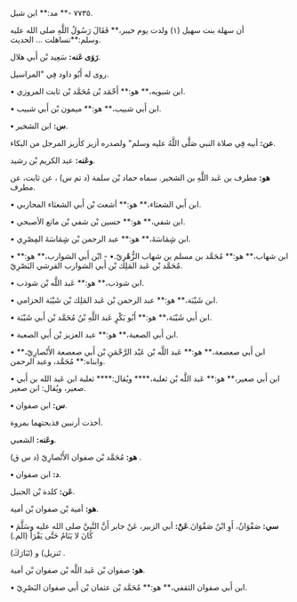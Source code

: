 ٧٧٣٥ -** مد:** ابن شبل.

أن سهلة بنت سهيل (١) ولدت يوم خيبر،** فَقَالَ رَسُولُ اللَّهِ صلى الله عليه وسلم:**تساهلت ... الحديث.

**رَوَى عَنه:** سَعِيد بْن أَبي هلال.

روى له أَبُو داود فِي "المراسيل.

• ابن شبويه،** هو:** أَحْمَد بْن مُحَمَّد بْن ثابت المروزي.

• ابن أَبي شبيب،** هو:** ميمون بْن أَبي شبيب.

**• س:** ابن الشخير.

**عن:** أبيه فِي صلاة النبي صَلَّى اللَّهُ عليه وسلم" ولصدره أزيز كأزيز المرجل من البكاء.

**وعَنه:** عبد الكريم بْن رشيد.

**هو:** مطرف بن عَبد اللَّهِ بن الشخير. سماه حماد بْن سلمة (د تم س) ، عن ثابت، عن مطرف.

• ابن أَبي الشعثاء،** هو:** أشعث بْن أَبي الشعثاء المحاربي.

• ابن شفي،** هو:** حسين بْن شفي بْن ماتع الأصبحي.

• ابن شِِمَاسَةَ،** هو:** عبد الرحمن بْن شِِمَاسَةَ المِصْرِي.

• ابن شهاب،** هو:** مُحَمَّد بن مسلم بن شهاب الزُّهْرِيّ.• - ابْن أَبي الشوارب،** هو:** مُحَمَّد بْن عَبد المَلِك بْن أَبي الشوارب القرشي البَصْرِيّ.

• ابن شوذب،** هو:** عَبد اللَّه بْن شوذب.

• ابن شَيْبَة،** هو:** عبد الرحمن بْن عَبد المَلِك بْن شَيْبَة الحزامي.

• ابن أَبي شَيْبَة،** هو:** أَبُو بَكْرٍ عَبد اللَّهِ بْنُ مُحَمَّد بْن أَبي شَيْبَة.

• ابن أَبي الصعبة،** هو:** عبد العزيز بْن أَبي الصعبة.

• ابن أَبي صعصعة،** هو:** عَبد اللَّه بْن عَبْد الرَّحْمَنِ بْن أَبي صعصعة الأَنْصارِيّ،** وابناه:** مُحَمَّد، وعبد الرحمن.

• ابن أَبي صعير،** هو:** عَبد اللَّه بْن ثعلبة،**** ويُقال:**** ثعلبة ابن عَبد الله بن أَبي صعير، ويُقال: ابن صعير.

**• س:** ابن صفوان.

أخذت أرنبين فذبحتهما بمروة.

**وعَنه:** الشعبي.

**هو:** مُحَمَّد بْن صفوان الأَنْصارِيّ (د س ق) .

**• د:** ابن صفوان.

**عَن:** كلدة بْن الحنبل.

**هو:** أمية بْن صفوان بْن أمية.

**• سي:** صَفْوَانُ، أَوِ ابْنُ صَفْوَانَ.**عَنْ:** أبي الزبير، عَنْ جابر أَنَّ النَّبِيَّ صلى الله عليه وسَلَّمَ كَانَ لا يَنَامُ حَتَّى يَقْرَأَ (الم.)

تَنزيل) و (تَبَارَكَ) .

**هو:** صفوان بْن عَبد اللَّه بْن صفوان بْن أمية.

• ابن أَبي صفوان الثقفي،** هو:** مُحَمَّد بْن عثمان بْن أَبي صفوان البَصْرِيّ.